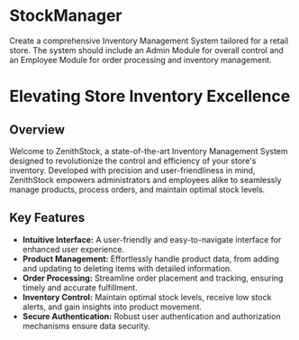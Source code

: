 # StockManager
Create a comprehensive Inventory Management System tailored for a retail store. The system should include an Admin Module for overall control and an Employee Module for order processing and inventory management.
# Elevating Store Inventory Excellence

## Overview

Welcome to ZenithStock, a state-of-the-art Inventory Management System designed to revolutionize the control and efficiency of your store's inventory. Developed with precision and user-friendliness in mind, ZenithStock empowers administrators and employees alike to seamlessly manage products, process orders, and maintain optimal stock levels.

## Key Features

- **Intuitive Interface:** A user-friendly and easy-to-navigate interface for enhanced user experience.
- **Product Management:** Effortlessly handle product data, from adding and updating to deleting items with detailed information.
- **Order Processing:** Streamline order placement and tracking, ensuring timely and accurate fulfillment.
- **Inventory Control:** Maintain optimal stock levels, receive low stock alerts, and gain insights into product movement.
- **Secure Authentication:** Robust user authentication and authorization mechanisms ensure data security.




